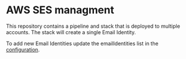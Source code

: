 # AWS SES managment

This repository contains a pipeline and stack that is deployed to multiple accounts.
The stack will create a single Email Identity. 

To add new Email Identities update the emailIdentities list in the [configuration](./src/Configuration.ts).